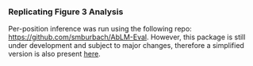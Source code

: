 ### Replicating Figure 3 Analysis

Per-position inference was run using the following repo: https://github.com/smburbach/AbLM-Eval. However, this package is still under development and subject to major changes, therefore a simplified version is also present [here](./ablm_eval/).
